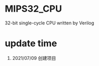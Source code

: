 <!--
 * @Author: xioacd99
 * @Date: 2021-07-09 08:25:20
 * @LastEditTime: 2021-07-09 15:10:49
 * @LastEditors: Please set LastEditors
 * @Description: MIPS32_CPU readme
 * @FilePath: \MIPS32_CPU\README.md
-->
# MIPS32_CPU
 32-bit single-cycle CPU written by Verilog

# update time
1. 2021/07/09 创建项目
